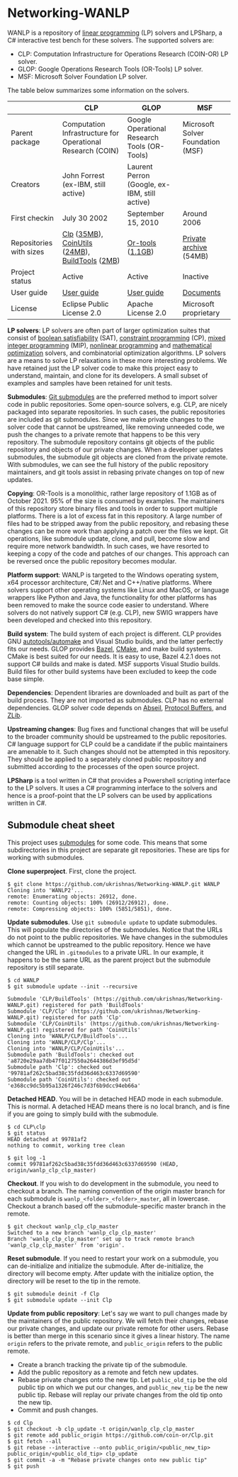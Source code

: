 # Networking-WANLP

WANLP is a repository of [linear
programming](https://en.wikipedia.org/wiki/Linear_programming) (LP) solvers and
LPSharp, a C# interactive test bench for these solvers. The supported solvers
are:

- CLP: Computation Infrastructure for Operations Research (COIN-OR) LP solver.
- GLOP: Google Operations Research Tools (OR-Tools) LP solver.
- MSF: Microsoft Solver Foundation LP solver.

The table below summarizes some information on the solvers.

||CLP|GLOP|MSF|
|--|--|--|--|
|Parent package|Computation Infrastructure for Operational Research (COIN)|Google Operational Research Tools (OR-Tools)|Microsoft Solver Foundation (MSF)|
|Creators|John Forrest (ex-IBM, still active)|Laurent Perron (Google, ex-IBM, still active)||
|First checkin|July 30 2002|September 15, 2010|Around 2006|
|Repositories with sizes|[Clp](https://github.com/coin-or/Clp) ([35MB](https://api.github.com/repos/coin-or/clp)), [CoinUtils](https://github.com/coin-or/CoinUtils) ([24MB](https://api.github.com/repos/coin-or/coinutils)), [BuildTools](https://github.com/coin-or-tools/BuildTools.git) ([2MB](https://api.github.com/repos/coin-or-tools/buildtools))|[Or-tools](https://github.com/google/or-tools) ([1.1GB](https://api.github.com/repos/google/or-tools))|[Private archive](https://microsoft.sharepoint.com/:u:/t/AzNet_WAN/EaP1nQ9PRwFOvMNDnozIAKsBsro8ubEwJFoW5SBWVK0R9Q?e=Eetqpg) (54MB)|
|Project status|Active|Active|Inactive|
|User guide|[User guide](https://coin-or.github.io/Clp/)|[User guide](https://developers.google.com/optimization/introduction/overview)|[Documents](https://microsoft.sharepoint.com/:f:/t/AzNet_WAN/EpklXccpFMhDvXQiSUuZkwsBtJbltaxKltKuO0MYzzZJqA?e=QKi3HS)|
|License|Eclipse Public License 2.0|Apache License 2.0|Microsoft proprietary|


__LP solvers__: LP solvers are often part of larger optimization suites that
consist of [boolean
satisfiability](https://en.wikipedia.org/wiki/Boolean_satisfiability_problem)
(SAT), [constraint
programming](https://en.wikipedia.org/wiki/Constraint_programming) (CP), [mixed
integer
programming](https://en.wikipedia.org/wiki/Linear_programming#Integer_unknowns)
(MIP), [nonlinear
programming](https://en.wikipedia.org/wiki/Nonlinear_programming) and
[mathematical
optimization](https://en.wikipedia.org/wiki/Mathematical_optimization#Computational_optimization_techniques)
solvers, and combinatorial optimization algorithms. LP solvers are a means to
solve LP relaxations in these more interesting problems. We have retained just
the LP solver code to make this project easy to understand, maintain, and clone
for its developers. A small subset of examples and samples have been retained
for unit tests.

__Submodules__: [Git
submodules](http://git-scm.com/book/en/v2/Git-Tools-Submodules) are the
preferred method to import solver code in public repositories.  Some open-source
solvers, e.g. CLP, are nicely packaged into separate repositories. In such
cases, the public repositories are included as git submodules. Since we make
private changes to the solver code that cannot be upstreamed, like removing
unneeded code, we push the changes to a private remote that happens to be this
very repository. The submodule repository contains git objects of the public
repository and objects of our private changes. When a developer updates
submodules, the submodule git objects are cloned from the private remote. With
submodules, we can see the full history of the public repository maintainers,
and git tools assist in rebasing private changes on top of new updates.

__Copying__: OR-Tools is a monolithic, rather large repository of 1.1GB as of
October 2021. 95% of the size is consumed by examples. The maintainers of this
repository store binary files and tools in order to support multiple platforms.
There is a lot of excess fat in this repository. A large number of files had to
be stripped away from the public repository, and rebasing these changes can be
more work than applying a patch over the files we kept. Git operations, like
submodule update, clone, and  pull, become slow and require more network
bandwidth. In such cases, we have resorted to keeping a copy of the code and
patches of our changes. This approach can be reversed once the public repository
becomes modular.

__Platform support__: WANLP is targeted to the Windows operating system, x64
processor architecture, C#/.Net and C++/native platforms. Where solvers support
other operating systems like Linux and MacOS, or language wrappers like Python
and Java, the functionality for other platforms has been removed to make the
source code easier to understand. Where solvers do not natively support C# (e.g.
CLP), new SWIG wrappers have been developed and checked into this repository.

__Build system__: The build system of each project is different. CLP provides
GNU
[autotools/automake](https://www.rpi.edu/dept/cis/software/g77-mingw32/info-html/configure.html)
and Visual Studio builds, and the latter perfectly fits our needs. GLOP provides
[Bazel](https://bazel.build), [CMake](https://cmake.org), and make build
systems. CMake is best suited for our needs. It is easy to use, Bazel 4.2.1 does
not support C# builds and make is dated. MSF supports Visual Studio
builds. Build files for other build systems have been excluded to keep the code
base simple.

__Dependencies__: Dependent libraries are downloaded and built as part of the
build process. They are not imported as submodules. CLP has no external
dependencies. GLOP solver code depends on
[Abseil](https://github.com/abseil/abseil-cpp.git), [Protocol
Buffers](https://github.com/protocolbuffers/protobuf.git), and
[ZLib](https://github.com/madler/ZLIB.git).

__Upstreaming changes__: Bug fixes and functional changes that will be useful to
the broader community should be upstreamed to the public repositories. C#
language support for CLP could be a candidate if the public maintainers are
amenable to it. Such changes should not be attempted in this repository. They
should be applied to a separately cloned public repository and submitted
according to the processes of the open source project.

__LPSharp__ is a tool written in C# that provides a Powershell scripting
interface to the LP solvers. It uses a C# programming interface to the solvers
and hence is a proof-point that the LP solvers can be used by applications
written in C#.


## Submodule cheat sheet

This project uses
[submodules](http://git-scm.com/book/en/v2/Git-Tools-Submodules) for some code.
This means that some subdirectories in this project are separate git
repositories. These are tips for working with submodules.

__Clone superproject__. First, clone the project.
```
$ git clone https://github.com/ukrishnas/Networking-WANLP.git WANLP
Cloning into 'WANLP2'...
remote: Enumerating objects: 26912, done.
remote: Counting objects: 100% (26912/26912), done.
remote: Compressing objects: 100% (5851/5851), done.
```

__Update submodules__. Use `git submodule update` to update submodules. This
will populate the directories of the submodules. Notice that the URLs do not
point to the public repositories. We have changes in the submodules which cannot
be upstreamed to the public repository. Hence we have changed the URL in
`.gitmodules` to a private URL. In our example, it happens to be the same URL as
the parent project but the submodule repository is still separate.
```
$ cd WANLP
$ git submodule update --init --recursive

Submodule 'CLP/BuildTools' (https://github.com/ukrishnas/Networking-WANLP.git) registered for path 'BuildTools'
Submodule 'CLP/Clp' (https://github.com/ukrishnas/Networking-WANLP.git) registered for path 'Clp'
Submodule 'CLP/CoinUtils' (https://github.com/ukrishnas/Networking-WANLP.git) registered for path 'CoinUtils'
Cloning into 'WANLP/CLP/BuildTools'...
Cloning into 'WANLP/CLP/Clp'...
Cloning into 'WANLP/CLP/CoinUtils'...
Submodule path 'BuildTools': checked out 'a8720e29aa7db47f0127550a2644386d3ef95d5d'
Submodule path 'Clp': checked out '99781af262c5bad38c35fdd36d463c6337d69590'
Submodule path 'CoinUtils': checked out 'e368cc9dc5b95a1326f246c7d3f6b9dcc94eb66a'
```

 __Detached HEAD__. You will be in detached HEAD mode in each submodule. This is
normal. A detached HEAD means there is no local branch, and is fine if you are
going to simply build with the submodule.

```
$ cd CLP\clp
$ git status
HEAD detached at 99781af2
nothing to commit, working tree clean

$ git log -1
commit 99781af262c5bad38c35fdd36d463c6337d69590 (HEAD, origin/wanlp_clp_clp_master)
```

__Checkout__. If you wish to do development in the submodule, you need to
checkout a branch. The naming convention of the origin master branch for each
submodule is `wanlp_<folder>_<folder>_master`, all in lowercase. Checkout a
branch based off the submodule-specific master branch in the remote.

```
$ git checkout wanlp_clp_clp_master
Switched to a new branch 'wanlp_clp_clp_master'
Branch 'wanlp_clp_clp_master' set up to track remote branch 'wanlp_clp_clp_master' from 'origin'.
```

__Reset submodule__. If you need to restart your work on a submodule, you can
de-initialize and initialize the submodule. After de-initialize, the directory
will become empty. After update with the initialize option, the directory will
be reset to the tip in the remote.

```
$ git submodule deinit -f Clp
$ git submodule update --init Clp
```

__Update from public repository__: Let's say we want to pull changes made by the
maintainers of the public repository. We will fetch their changes, rebase our
private changes, and update our private remote for other users. Rebase is better
than merge in this scenario since it gives a linear history. The name `origin`
refers to the private remote, and `public_origin` refers to the public remote.

- Create a branch tracking the private tip of the submodule.
- Add the public repository as a remote and fetch new updates.
- Rebase private changes onto the new tip. Let `public_old_tip` be the old public
  tip on which we put our changes, and `public_new_tip` be the new public tip.
  Rebase will replay our private changes from the old tip onto the new tip.
- Commit and push changes.

```
$ cd Clp
$ git checkout -b clp_update -t origin/wanlp_clp_clp_master
$ git remote add public_origin https://github.com/coin-or/Clp.git
$ git fetch --all
$ git rebase --interactive --onto public_origin/<public_new_tip> public_origin/<public_old_tip> clp_update
$ git commit -a -m "Rebase private changes onto new public tip"
$ git push
```


